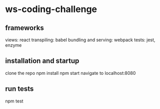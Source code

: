 # ws-coding-challenge

## frameworks
views: react
transpiling: babel
bundling and serving: webpack
tests: jest, enzyme

## installation and startup
clone the repo
npm install
npm start
navigate to localhost:8080

## run tests
npm test
